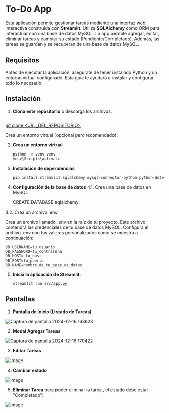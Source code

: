 
# To-Do App 

Esta aplicación permite gestionar tareas mediante una interfaz web interactiva construida con **Streamlit**. Utiliza **SQLAlchemy** como ORM para interactuar con una base de datos MySQL. La app permite agregar, editar, eliminar tareas y cambiar su estado (Pendiente/Completado). Además, las tareas se guardan y se recuperan de una base de datos MySQL.

## Requisitos

Antes de ejecutar la aplicación, asegúrate de tener instalado Python y un entorno virtual configurado. Esta guía te ayudará a instalar y configurar todo lo necesario.


## Instalación

1. **Clona este repositorio** o descarga los archivos.

   ```bash
[   git clone <URL_DEL_REPOSITORIO>](https://github.com/sebasrb08/to-do-python.git)



Crea un entorno virtual (opcional pero recomendado):

2. **Crea un entorno virtual**

    ```bash
    python -m venv venv
    venv\Scripts\activate


3. **Instalacion de dependencias**
    ```bash
    pip install streamlit sqlalchemy mysql-connector-python python-dotenv

4. **Configuración de la base de datos**
4.1. Crea una base de datos en MySQL

    CREATE DATABASE sqlalchemy;

4.2. Crea un archivo .env

Crea un archivo llamado .env en la raíz de tu proyecto. Este archivo contendrá las credenciales de tu base de datos MySQL. Configura el archivo .env con tus valores personalizados como se muestra a continuación:

    DB_USERNAME=tu_usuario
    DB_PASSWORD=tu_contraseña
    DB_HOST= tu_host
    DB_PORT=tu_puerto
    DB_NAME=nombre_de_tu_base_de_datos


5. **Inicia la aplicación de Streamlit:**

    ```bash
    streamlit run src/app.py
    ```


## Pantallas

1. **Pantalla de Inicio (Listado de Tareas)**

![Captura de pantalla 2024-12-16 163923](https://github.com/user-attachments/assets/b010dee3-3610-413f-a069-4490727a8c79)


2. **Modal Agregar Tareas**

![Captura de pantalla 2024-12-16 170422](https://github.com/user-attachments/assets/8ed2b3a0-83ae-479e-800c-1b055827e158)


3. **Editar Tareas**

![image](https://github.com/user-attachments/assets/3167e177-a1c1-4325-a6e9-1733482a75a2)


4. **Cambiar estado**

![image](https://github.com/user-attachments/assets/0c05825d-4f4a-4440-8e65-65b560bc7970)


5. **Eliminar Tarea**
para poder eliminar la tarea , el estado debe estar "Completado":

![image](https://github.com/user-attachments/assets/9be07848-3347-40c6-bb5c-1a51a7165b38)

